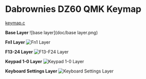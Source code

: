 # Dabrownies DZ60 QMK Keymap

[keymap.c](keymap.c)

**Base Layer**
![base layer](doc/base layer.png)

**Fn1 Layer**
![Fn1 Layer](https://github.com/user-attachments/assets/eacd68d4-6198-4973-ab26-6f95e1c8c9a6)

**F13-24 Layer**
![F13-F24 Layer](https://github.com/user-attachments/assets/a63dcb38-cabd-4d8a-8a7a-60b16ea8ad40)

**Keypad 1-0 Layer**
![Keypad 1-0 Layer](https://github.com/user-attachments/assets/079c9471-5d53-4a67-90cf-68ae3fd55f85)

**Keyboard Settings Layer**
![Keyboard Settings Layer](https://github.com/user-attachments/assets/db047656-5336-45d6-97b7-e1f7a1505182)
